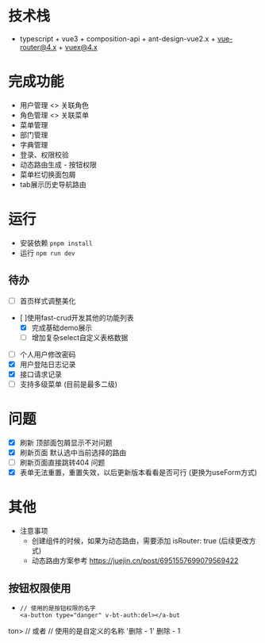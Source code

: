 # 技术栈
- typescript + vue3 + composition-api + ant-design-vue2.x + vue-router@4.x + vuex@4.x

# 完成功能

- 用户管理 <> 关联角色
- 角色管理 <> 关联菜单
- 菜单管理
- 部门管理
- 字典管理
- 登录、权限校验
- 动态路由生成 - 按钮权限
- 菜单栏切换面包屑
- tab展示历史导航路由
# 运行
- 安装依赖 `pnpm install`
- 运行 `npm run dev`

## 待办
- [ ] 首页样式调整美化
- [ ]使用fast-crud开发其他的功能列表
  - [x]  完成基础demo展示
  - [ ]  增加复杂select自定义表格数据
- [ ] 个人用户修改密码
- [x] 用户登陆日志记录
- [x] 接口请求记录
- [ ] 支持多级菜单 (目前是最多二级)
# 问题
- [x] 刷新 顶部面包屑显示不对问题
- [x] 刷新页面  默认选中当前选择的路由
- [ ] 刷新页面直接跳转404 问题
- [x] 表单无法重置，重置失效，以后更新版本看看是否可行 (更换为useForm方式)

# 其他
- 注意事项
  - 创建组件的时候，如果为动态路由，需要添加 isRouter: true (后续更改方式)
  - 动态路由方案参考 https://juejin.cn/post/6951557699079569422

## 按钮权限使用
- ```vue
  // 使用的是按钮权限的名字
  <a-button type="danger" v-bt-auth:del></a-but
ton>
  // 或者
  // 使用的是自定义的名称  '删除 - 1'
  <a-button type="danger" v-bt-auth:del="{tit
le:tru
e}">删除 - 1</a-button>
  ```
